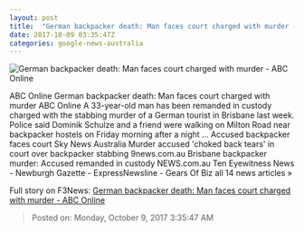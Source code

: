 ```yaml
---
layout: post
title:  "German backpacker death: Man faces court charged with murder - ABC Online"
date: 2017-10-09 03:35:47Z
categories: google-news-australia
---
```


![German backpacker death: Man faces court charged with murder - ABC Online](http://www.abc.net.au/news/image/9026554-1x1-700x700.jpg)

ABC Online German backpacker death: Man faces court charged with murder ABC Online A 33-year-old man has been remanded in custody charged with the stabbing murder of a German tourist in Brisbane last week. Police said Dominik Schulze and a friend were walking on Milton Road near backpacker hostels on Friday morning after a night ... Accused backpacker faces court Sky News Australia Murder accused 'choked back tears' in court over backpacker stabbing 9news.com.au Brisbane backpacker murder: Accused remanded in custody NEWS.com.au Ten Eyewitness News - Newburgh Gazette - ExpressNewsline - Gears Of Biz all 14 news articles »


Full story on F3News: [German backpacker death: Man faces court charged with murder - ABC Online](http://www.f3nws.com/n/CDcrgE)

> Posted on: Monday, October 9, 2017 3:35:47 AM
